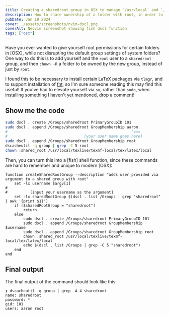 ```yaml
---
title: Creating a sharedroot group in OSX to manage `/usr/local` and `/usr/bin`
description: How to share ownership of a folder with root, in order to install LaTeX packages via `tlmgr` or `fnt`, among other things.
pubDate: Jan 19 2024
cover: ./assets/screenshots/nvim-dscl.png
coverAlt: Neovim screenshot showing fish dscl function
tags: ["osx"]
---
```


Have you ever wanted to give yourself root permissions for certain folders in
\[OSX\], while not disrupting the default group settings of system folders? One
way to do this is to add yourself and the `root` user to a `sharedroot` group,
and then `chown -R` a folder to be owned by the new group, instead of just by
`root`.

I found this to be necessary to install certain LaTeX packages via `tlmgr`, and
to support installation of [fnt](https://github.com/alexmyczko/fnt), so I'm sure
someone reading this may find this useful! If you've had to elevate yourself via
`su`, rather than `sudo`, when installing something I haven't yet mentioned,
drop a comment!

## Show me the code

```sh annotate
sudo dscl . create /Groups/sharedroot PrimaryGroupID 101
sudo dscl . append /Groups/sharedroot GroupMembership aaron
#                                                       ^<<<
#                                  [your user name goes here]
sudo dscl . append /Groups/sharedroot GroupMembership root
dscacheutil -q group | grep -C 5 root
chown :shared_root /usr/local/texlive/texmf-local/tex/latex/local
```

Then, you can turn this into a \[fish\] shell function, since these commands are
hard to remember and unique to modern \[OSX\]:

```fish annotate
function createSharedRootGroup --description "adds user provided via argument to a shared group with root"
    set -lx username $argv[1]
#                       ^
#          [input your username as the argument]
    set -lx sharedRootGroup $(dscl . list /Groups | grep "sharedroot" | awk '{print $1}')
    if [$sharedRootGroup = "sharedroot"]
        return
    else
        sudo dscl . create /Groups/sharedroot PrimaryGroupID 101
        sudo dscl . append /Groups/sharedroot GroupMembership $username
        sudo dscl . append /Groups/sharedroot GroupMembership root
        chown :shared_root /usr/local/texlive/texmf-local/tex/latex/local
        echo $(dscl . list /Groups | grep -C 5 "sharedroot")
    end
end
```

## Final output
The final output of the command should look like this:

```fish
❯ dscacheutil -q group | grep -A 4 sharedroot
name: sharedroot
password: *
gid: 101
users: aaron root
```
